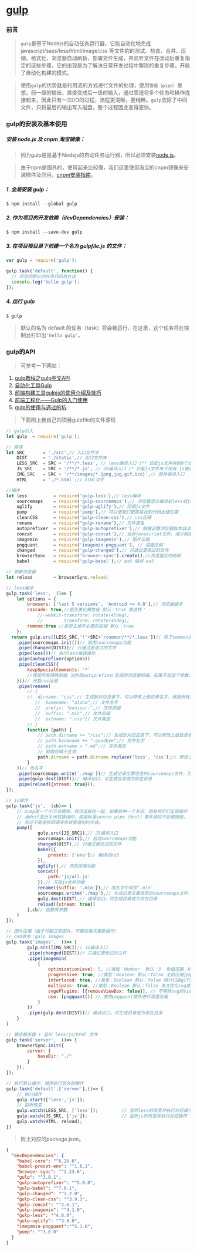 # [gulp](https://www.gulpjs.com.cn/)
### 前言
>  `gulp`是基于Nodejs的自动任务运行器，它能自动化地完成javascript/sass/less/html/image/css 等文件的的测试、检查、合并、压缩、格式化、浏览器自动刷新、部署文件生成，并监听文件在改动后重复指定的这些步骤。它的出现是为了解决日常开发过程中繁琐的重复步骤，开启了自动化构建的模式。

> 使用`gulp`的优势就是利用流的方式进行文件的处理，使用`管道（pipe）`思想，前一级的输出，直接变成后一级的输入，通过管道将多个任务和操作连接起来，因此只有一次I/O的过程，流程更清晰，更纯粹。`gulp`去除了中间文件，只将最后的输出写入磁盘，整个过程因此变得更快。

### gulp的安装及基本使用
##### 安装 node.js 及 cnpm 淘宝镜像：
> 因为gulp是是基于Nodejs的自动任务运行器，所以必须安装[node.js](http://nodejs.cn/)。

>  由于npm是国外的，使用起来比较慢，我们这里使用淘宝的cnpm镜像来安装插件及应用，[cnpm安装指南](https://npm.taobao.org/)。

##### 1. 全局安装 gulp：
```
$ npm install --global gulp
```
##### 2. 作为项目的开发依赖（devDependencies）安装：
```
$ npm install --save-dev gulp
```
##### 3. 在项目根目录下创建一个名为 gulpfile.js 的文件：
```js
var gulp = require('gulp');

gulp.task('default', function() {
  // 将你的默认的任务代码放在这
  console.log('hello gulp');
});
```
##### 4. 运行 gulp
```
$ gulp
```
> 默认的名为 default 的任务（task）将会被运行，在这里，这个任务将在控制台打印出`'hello gulp'`。

### gulp的API
>可参考一下网站：

1. [gulp教程之gulp中文API](http://www.ydcss.com/archives/424)
2. [自动化工具Gulp ](http://cw.hubwiz.com/card/c/562089cb1bc20c980538e25b/1/2/1/)
3. [前端构建工具gulpjs的使用介绍及技巧](https://www.cnblogs.com/2050/p/4198792.html)
4. [前端工程化——Gulp的入门使用](https://segmentfault.com/a/1190000007263751)
5. [gulp的使用与遇过的坑](https://blog.csdn.net/qq_28975099/article/details/76682676)



> 下面附上我自己的项目gulpfile的文件源码

```js
// gulp引入
let gulp  = require('gulp');

// 路径
let SRC       = './src',// 入口文件夹
    DIST      = './static',// 出口文件夹
    LESS_SRC  = SRC + '/**/*.less', // less编译入口 (** 匹配js文件夹的0个或多个子文件夹)  
    JS_SRC    = SRC + '/**/*.js', // JS编译入口 (* 匹配js文件夹下所有.js格式的文件)
    IMG_SRC   = SRC + '/**/images/*.{png,jpg,gif,ico}',// 图片编译入口
    HTML      = './*.html';// html文件

//插件
let less          = require('gulp-less'),// less编译
    sourcemaps    = require('gulp-sourcemaps'),// 浏览器显示编译前less或js位置
    uglify        = require('gulp-uglify'),// 压缩js文件
    pump          = require('pump'),// 可以使我们更容易找到代码出错位置
    cleanCSS      = require('gulp-clean-css'),// css压缩
    rename        = require("gulp-rename"),// 文件更名
    autoprefixer  = require('gulp-autoprefixer'),// 根据设置浏览器版本自动处理css属性的浏览器前缀
    concat        = require('gulp-concat'),// 合并javascript文件，减少网络请求。
    imagemin      = require('gulp-imagemin'),// 图片压缩
    pngquant      = require('imagemin-pngquant'), // 深度压缩  
    changed       = require('gulp-changed'),// 只通过更改过的文件
    browserSync   = require('browser-sync').create(),//浏览器实时刷新  
    babel         = require('gulp-babel');// es6 编译 es5

// 刷新浏览器
let reload        = browserSync.reload;

// less编译
gulp.task('less',  ()=> {
	let options = {  
        browsers: ['last 5 versions', 'Android >= 4.0'],// 浏览器版本
        cascade: true,//是否美化属性值 默认：true 像这样：
            //-webkit-transform: rotate(45deg);
            //        transform: rotate(45deg);
        remove:true //是否去掉不必要的前缀 默认：true
    };  
  return gulp.src([LESS_SRC,'!'+SRC+'/common/**/*.less'])// 除了common文件夹下的less全部编译
  	.pipe(sourcemaps.init())// 启用sourcemaps功能
  	.pipe(changed(DIST))// 只通过更改过的文件
    .pipe(less())// 执行less编译操作
    .pipe(autoprefixer(options))
    .pipe(cleanCSS({
    	keepSpecialComments: '*'
        //保留所有特殊前缀 当你用autoprefixer生成的浏览器前缀，如果不加这个参数，有可能将会删除你的部分前缀
    }))// 开启css压缩
    .pipe(rename(
    	// {
	    // 	dirname: "css",// 生成到对应目录下，可以修改上级目录名字，但是所有只能生成到一个文件夹
		   //  basename: "aloha",// 文件名字
		   //  prefix: "bonjour-",// 文件前缀
		   //  suffix: ".min",// 文件后缀
		   //  extname: ".css"// 文件类型	    
    	// }
    	function (path) {
    		// path.dirname += "/css";// 生成到对应目录下，可以修改上级目录名字，但是所有只能生成到一个文件夹
		    // path.basename += "-goodbye";// 文件名字
		    // path.extname = ".md";// 文件类型	 
		    // 前缀后缀不生效
            path.dirname = path.dirname.replace('less', 'css');// 修改上级目录，可生成到对应目录
        }
    ))// 改名字
    .pipe(sourcemaps.write('./map'))// 生成记录位置信息的sourcemaps文件，为空时即为解析目录下
    .pipe(gulp.dest(DIST))// 编译出口，可生成目录或为存在目录
    .pipe(reload({stream: true}));
});

// js操作
gulp.task('js',  (cb)=> {
	// pump是一个小节点模块，将流连接在一起，如果其中一个关闭，则会将它们全部破坏
	// 当dest发出关闭或错误时，使用标准source.pipe（dest）事件源将不会被销毁。
	// 您还不能提供回调来告诉管道何时完成。
	pump([
			gulp.src([JS_SRC]),// JS编译入口
			sourcemaps.init(),// 启用sourcemaps功能
			changed(DIST),// 只通过更改过的文件
			babel({
	            presets: ['env']// 编译成es5
	        }),
			uglify(),// 开启压缩功能
			concat({
				path:'js/all.js'
			}),// 开启js合并功能
			rename({suffix: '.min'}),// 改名字中间加‘.min’
			sourcemaps.write('./map'),// 生成记录位置信息的sourcemaps文件，为空时即为解析目录下
			gulp.dest(DIST),// 编译出口，可生成目录或为存在目录
			reload({stream: true})
		],cb// 函数有参数
	)
});

// 图片压缩（由于可能过多图片，不建议每次更新操作）
// cmd命令：gulp images
gulp.task('images',  ()=> {
		gulp.src([IMG_SRC])// JS编译入口
		.pipe(changed(DIST))// 只通过更改过的文件
		.pipe(imagemin(
			{
	            optimizationLevel: 5, //类型：Number  默认：3  取值范围：0-7（优化等级）
	            progressive: true, //类型：Boolean 默认：false 无损压缩jpg图片
	            interlaced: true, //类型：Boolean 默认：false 隔行扫描gif进行渲染
	            multipass: true, //类型：Boolean 默认：false 多次优化svg直到完全优化
	            svgoPlugins: [{removeViewBox: false}], // 不移除svg的viewbox属性  
            	use: [pngquant()] // 使用pngquant插件进行深度压缩
	        }
		))
		.pipe(gulp.dest(DIST))// 编译出口，可生成目录或为存在目录
	}
)

// 静态服务器 + 监听 less/js/html 文件
gulp.task('server',  ()=> {
	browserSync.init({
        server: {
            baseDir: "./"
        }
    });
});

// 执行默认操作，顺序执行另外的操作
gulp.task('default',['server'],()=> {
	// 执行操作
	gulp.start(['less','js']);
	// 监听改变
	gulp.watch(LESS_SRC, ['less']);			// 监听less的改变并执行对应操作
    gulp.watch(JS_SRC, ['js']);				// 监听js的改变并执行对应操作
    gulp.watch(HTML, reload);
})
```
> 附上对应的package.json。
```json
{
  "devDependencies": {
    "babel-core": "^6.26.0",
    "babel-preset-env": "^1.6.1",
    "browser-sync": "^2.23.6",
    "gulp": "^3.9.1",
    "gulp-autoprefixer": "^5.0.0",
    "gulp-babel": "^7.0.1",
    "gulp-changed": "^3.2.0",
    "gulp-clean-css": "^3.9.3",
    "gulp-concat": "^2.6.1",
    "gulp-imagemin": "^4.1.0",
    "gulp-less": "^4.0.0",
    "gulp-uglify": "^3.0.0",
    "imagemin-pngquant":"^5.1.0",
    "pump": "^3.0.0"
  }
}
```
